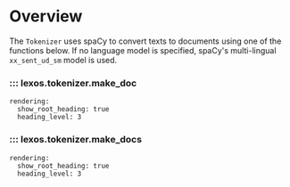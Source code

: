 # Overview

The `Tokenizer` uses spaCy to convert texts to documents using one of the functions below. If no language model is specified, spaCy's multi-lingual `xx_sent_ud_sm` model is used.

### ::: lexos.tokenizer.make_doc
    rendering:
      show_root_heading: true
      heading_level: 3

### ::: lexos.tokenizer.make_docs
    rendering:
      show_root_heading: true
      heading_level: 3
